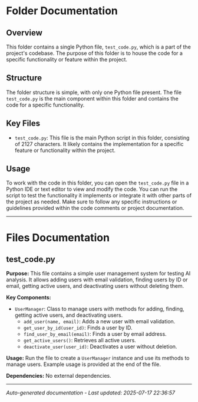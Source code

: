# Folder Documentation

## Overview
This folder contains a single Python file, `test_code.py`, which is a part of the project's codebase. The purpose of this folder is to house the code for a specific functionality or feature within the project.

## Structure
The folder structure is simple, with only one Python file present. The file `test_code.py` is the main component within this folder and contains the code for a specific functionality.

## Key Files
- `test_code.py`: This file is the main Python script in this folder, consisting of 2127 characters. It likely contains the implementation for a specific feature or functionality within the project.

## Usage
To work with the code in this folder, you can open the `test_code.py` file in a Python IDE or text editor to view and modify the code. You can run the script to test the functionality it implements or integrate it with other parts of the project as needed. Make sure to follow any specific instructions or guidelines provided within the code comments or project documentation.

---

# Files Documentation

## test_code.py

**Purpose:** This file contains a simple user management system for testing AI analysis. It allows adding users with email validation, finding users by ID or email, getting active users, and deactivating users without deleting them.

**Key Components:**
- `UserManager`: Class to manage users with methods for adding, finding, getting active users, and deactivating users.
  - `add_user(name, email)`: Adds a new user with email validation.
  - `get_user_by_id(user_id)`: Finds a user by ID.
  - `find_user_by_email(email)`: Finds a user by email address.
  - `get_active_users()`: Retrieves all active users.
  - `deactivate_user(user_id)`: Deactivates a user without deletion.

**Usage:** Run the file to create a `UserManager` instance and use its methods to manage users. Example usage is provided at the end of the file.

**Dependencies:** No external dependencies.

---
*Auto-generated documentation - Last updated: 2025-07-17 22:36:57*
